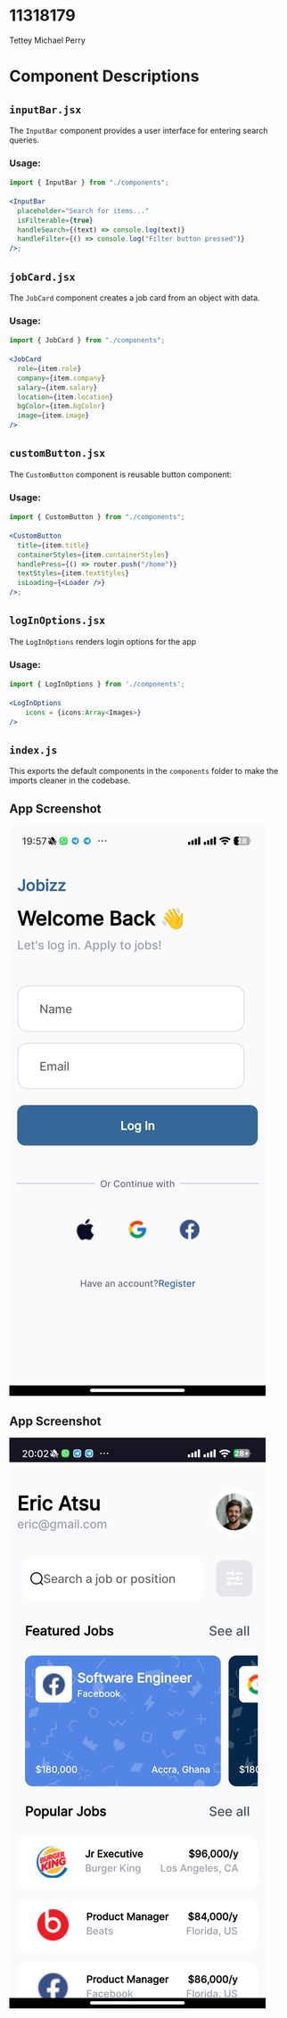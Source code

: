 # 11318179

Tettey Michael Perry

# Component Descriptions

## `inputBar.jsx`

The `InputBar` component provides a user interface for entering search queries.

### Usage:

```jsx
import { InputBar } from "./components";

<InputBar
  placeholder="Search for items..."
  isFilterable={true}
  handleSearch={(text) => console.log(text)}
  handleFilter={() => console.log("Filter button pressed")}
/>;
```

## `jobCard.jsx`

The `JobCard` component creates a job card from an object with data.

### Usage:

```jsx
import { JobCard } from "./components";

<JobCard
  role={item.role}
  company={item.company}
  salary={item.salary}
  location={item.location}
  bgColor={item.bgColor}
  image={item.image}
/>
```

## `customButton.jsx`

The `CustomButton` component is reusable button component:

### Usage:

```jsx
import { CustomButton } from "./components";

<CustomButton
  title={item.title}
  containerStyles={item.containerStyles}
  handlePress={() => router.push("/home")}
  textStyles={item.textStyles}
  isLoading={<Loader />}
/>;
```

## `logInOptions.jsx`

The `LogInOptions` renders login options for the app

### Usage:

```jsx
import { LogInOptions } from './components';

<LogInOptions
    icons = {icons:Array<Images>}
/>

```

## `index.js`

This exports the default components in the `components` folder to make the imports cleaner in the codebase.



## App Screenshot

<img src="./assets/images/Screenshot_2024-Login.jpg">

## App Screenshot

<img src="./assets/images/Screenshot_2024-HomePage.jpg">

